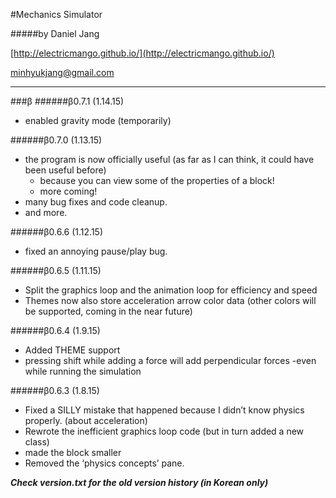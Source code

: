 #Mechanics Simulator

#####by Daniel Jang

[http://electricmango.github.io/](http://electricmango.github.io/)

[minhyukjang@gmail.com](minhyukjang@gmail.com)

-----------
###β
######β0.7.1 (1.14.15)
* enabled gravity mode (temporarily)

######β0.7.0 (1.13.15)
* the program is now officially useful (as far as I can think, it could have been useful before)
	* because you can view some of the properties of a block!
	* more coming!
* many bug fixes and code cleanup.
* and more.

######β0.6.6 (1.12.15)
* fixed an annoying pause/play bug.

######β0.6.5 (1.11.15)
* Split the graphics loop and the animation loop for efficiency and speed
* Themes now also store acceleration arrow color data (other colors will be supported, coming in the near future)

######β0.6.4 (1.9.15)
* Added THEME support
* pressing shift while adding a force will add perpendicular forces -even while running the simulation
	
######β0.6.3 (1.8.15)
* Fixed a SILLY mistake that happened because I didn’t know physics properly. (about acceleration)
* Rewrote the inefficient graphics loop code (but in turn added a new class)
* made the block smaller
* Removed the ‘physics concepts’ pane.

***Check version.txt for the old version history (in Korean only)***